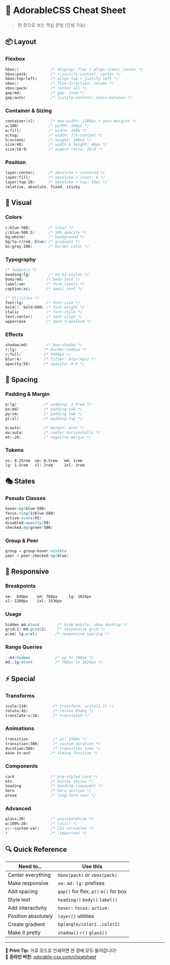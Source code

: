 # 🎯 AdorableCSS Cheat Sheet

> 한 장으로 보는 핵심 문법 (인쇄 가능)

## 📦 Layout

### Flexbox
```css
hbox()              /* display: flex + align-items: center */
hbox(pack)          /* + justify-content: center */
hbox(top+left)      /* align top + justify left */
vbox()              /* flex-direction: column */
vbox(pack)          /* center all */
gap(md)             /* gap: 1rem */
gap(auto)           /* justify-content: space-between */
```

### Container & Sizing
```css
container(xl)       /* max-width: 1280px + auto margins */
w(100)             /* width: 100px */
w(fill)            /* width: 100% */
w(hug)             /* width: fit-content */
h(screen)          /* height: 100vh */
size(48)           /* width & height: 48px */
size(16:9)         /* aspect-ratio: 16/9 */
```

### Position
```css
layer(center)      /* absolute + centered */
layer(fill)        /* absolute + inset: 0 */
layer(top:20)      /* absolute + top: 20px */
relative, absolute, fixed, sticky
```

## 🎨 Visual

### Colors
```css
c(blue-500)        /* color */
c(blue-500.5)      /* 50% opacity */
bg(white)          /* background */
bg(to-r/red..blue) /* gradient */
bc(gray-200)       /* border color */
```

### Typography
```css
/* Semantic */
heading(lg)        /* h1-h3 styles */
body(md)          /* body text */
label(sm)         /* form labels */
caption(xs)       /* small text */

/* Utilities */
font(lg)          /* font-size */
bold(), bold(600) /* font-weight */
italic            /* font-style */
text(center)      /* text-align */
uppercase         /* text-transform */
```

### Effects
```css
shadow(md)        /* box-shadow */
r(lg)            /* border-radius */
r(full)          /* 9999px */
blur(4)          /* filter: blur(4px) */
opacity(50)      /* opacity: 0.5 */
```

## 🔧 Spacing

### Padding & Margin
```css
p(lg)            /* padding: 1.5rem */
px(md)           /* padding L&R */
py(sm)           /* padding T&B */
pt(xl)           /* padding-top */

m(auto)          /* margin: auto */
mx(auto)         /* center horizontally */
mt(-20)          /* negative margin */
```

### Tokens
```
xs: 0.25rem  sm: 0.5rem   md: 1rem
lg: 1.5rem   xl: 2rem     2xl: 3rem
```

## 🎭 States

### Pseudo Classes
```css
hover:bg(blue-500)
focus:ring(2/blue-500)
active:scale(95)
disabled:opacity(50)
checked:bg(green-500)
```

### Group & Peer
```css
group → group-hover:visible
peer → peer-checked:bg(blue)
```

## 📱 Responsive

### Breakpoints
```css
sm:  640px    md: 768px     lg: 1024px
xl: 1280px    2xl: 1536px
```

### Usage
```css
hidden md:block        /* hide mobile, show desktop */
grid(1) md:grid(2)     /* responsive grid */
p(md) lg:p(xl)        /* responsive spacing */
```

### Range Queries
```css
..md:hidden           /* up to 768px */
md..lg:block          /* 768px to 1024px */
```

## ⚡ Special

### Transforms
```css
scale(110)           /* transform: scale(1.1) */
rotate(45)           /* rotate 45deg */
translate-x(10)      /* translateX */
```

### Animations
```css
transition           /* all 150ms */
transition(300)      /* custom duration */
duration(500)        /* transition time */
ease-in-out         /* timing function */
```

### Components
```css
card                /* pre-styled card */
btn                 /* button styles */
heading             /* heading component */
hero                /* hero section */
prose               /* long-form text */
```

### Advanced
```css
glass(20)           /* glassmorphism */
w(100%-20)          /* calc() */
c(--custom-var)     /* CSS variables */
!                   /* !important */
```

## 🔍 Quick Reference

| Need to... | Use this |
|------------|----------|
| Center everything | `hbox(pack)` or `vbox(pack)` |
| Make responsive | `sm:` `md:` `lg:` prefixes |
| Add spacing | `gap()` for flex, `p()` `m()` for box |
| Style text | `heading()` `body()` `label()` |
| Add interactivity | `hover:` `focus:` `active:` |
| Position absolutely | `layer()` utilities |
| Create gradient | `bg(angle/color1..color2)` |
| Make it pretty | `shadow()` `r()` `glass()` |

---

📄 **Print Tip**: 가로 모드로 인쇄하면 한 장에 모두 들어갑니다!  
🔗 **온라인 버전**: [adorable-css.com/cheatsheet](/cheatsheet)